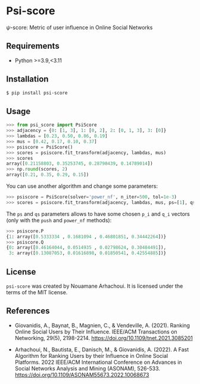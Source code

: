 # Psi-score

$\psi$-score: Metric of user influence in Online Social Networks

## Requirements
* Python >=3.9,<3.11

## Installation

```bash
$ pip install psi-score
```

## Usage

```python
>>> from psi_score import PsiScore
>>> adjacency = {0: [1, 3], 1: [0, 2], 2: [0, 1, 3], 3: [0]}
>>> lambdas = [0.23, 0.50, 0.86, 0.19]
>>> mus = [0.42, 0.17, 0.10, 0.37]
>>> psiscore = PsiScore()
>>> scores = psiscore.fit_transform(adjacency, lambdas, mus)
>>> scores
array([0.21158803, 0.35253745, 0.28798439, 0.14789014])
>>> np.round(scores, 2)
array([0.21, 0.35, 0.29, 0.15])
```
You can use another algorithm and change some parameters:
```python
>>> psiscore = PsiScore(solver='power_nf', n_iter=500, tol=1e-3)
>>> scores = psiscore.fit_transform(adjacency, lambdas, mus, ps=[1], qs=[0, 3])
```
The ``ps`` and ``qs`` parameters allows to have some chosen ``p_i`` and ``q_i`` vectors (only with the ``push`` and ``power_nf`` methods):
```python
>>> psiscore.P
{1: array([0.5333334 , 0.1681094 , 0.46801851, 0.34442264])}
>>> psiscore.Q
{0: array([0.46164044, 0.0514935 , 0.02798624, 0.30484491]),
 3: array([0.13087053, 0.01616898, 0.01850541, 0.42554885])}
```

## License

`psi-score` was created by Nouamane Arhachoui. It is licensed under the terms of the MIT license.

## References

* Giovanidis, A., Baynat, B., Magnien, C., & Vendeville, A. (2021).
  Ranking Online Social Users by Their Influence. 
  IEEE/ACM Transactions on Networking, 29(5), 2198-2214. https://doi.org/10.1109/tnet.2021.3085201

* Arhachoui, N., Bautista, E., Danisch, M., & Giovanidis, A. (2022). 
  A Fast Algorithm for Ranking Users by their Influence in Online Social Platforms. 
  2022 IEEE/ACM International Conference on Advances in Social Networks Analysis and Mining (ASONAM), 526-533. 
  https://doi.org/10.1109/ASONAM55673.2022.10068673
